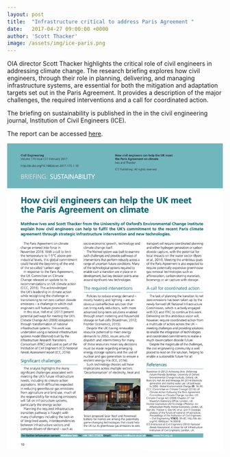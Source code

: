 ```yaml
---
layout: post
title:  "Infrastructure critical to address Paris Agreement "
date:   2017-04-27 09:00:00 +0000
author: 'Scott Thacker'
image: /assets/img/ice-paris.png
---
```

OIA director Scott Thacker highlights the critical role of civil engineers in addressing climate change. The research briefing explores how civil engineers, through their role in planning, delivering, and managing infrastructure systems, are essential for both the mitigation and adaptation targets set out in the Paris Agreement. It provides a description of the major challenges, the required interventions and a call for coordinated action. 

The briefing on sustainability is published in the in the civil engineering journal, Institution of Civil Engineers (ICE). 

The report can be accessed <a href="https://www.icevirtuallibrary.com/doi/10.1680/jcien.2017.170.1.10" >here</a>. 

<img src="/assets/img/ice-paris.png" alt="Civil engineers for Paris manuscript" class ="center">
